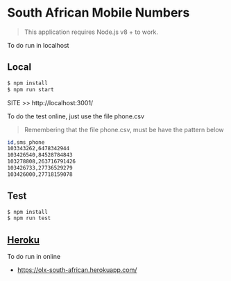 # South African Mobile Numbers

> This application requires Node.js v8 + to work.

To do run in localhost
## Local
```sh
$ npm install
$ npm run start
```

SITE >> http://localhost:3001/


To do the test online, just use the file phone.csv
> Remembering that the file phone.csv, must be have the pattern below
```sh
id,sms_phone
103343262,6478342944
103426540,84528784843
103278808,263716791426
103426733,27736529279
103426000,27718159078
```


## Test
```sh
$ npm install
$ npm run test
```


##  [Heroku](https://olx-south-african.herokuapp.com/)

To do run in online
* https://olx-south-african.herokuapp.com/
